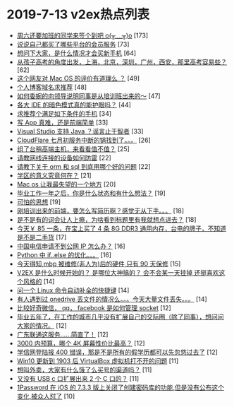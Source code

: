 # 2019-7-13 v2ex热点列表

+ [周六还要加班的同学来签个到吧 o(╥﹏╥)o](https://www.v2ex.com/t/582574#reply173) [173]
+ [说说自己都买了哪些平台的会员服务](https://www.v2ex.com/t/582595#reply73) [73]
+ [想问下大家，是什么情况才会买新手机](https://www.v2ex.com/t/582640#reply64) [64]
+ [从孩子高考的角度出发，上海，北京，深圳，广州，西安，那里高考容易些？](https://www.v2ex.com/t/582620#reply62) [62]
+ [这个网友对 Mac OS 的评价有道理么 ？](https://www.v2ex.com/t/582611#reply49) [49]
+ [个人博客域名求推荐](https://www.v2ex.com/t/582597#reply48) [48]
+ [如何委婉的向领导说明同事是从培训班出来的～](https://www.v2ex.com/t/582683#reply47) [47]
+ [各大 IDE 的暗色模式真的能护眼吗？](https://www.v2ex.com/t/582579#reply44) [44]
+ [求推荐个满足如下条件的手机](https://www.v2ex.com/t/582604#reply34) [34]
+ [写 App 真难，还是前端简单](https://www.v2ex.com/t/582695#reply33) [33]
+ [Visual Studio 支持 Java ？谣言止于智者](https://www.v2ex.com/t/582649#reply33) [33]
+ [CloudFlare 七月初服务中断的锅找到了。。。](https://www.v2ex.com/t/582606#reply26) [26]
+ [组了台稍高端主机，来看看值不值？](https://www.v2ex.com/t/582670#reply25) [25]
+ [请教网线连接的设备如何防雷](https://www.v2ex.com/t/582608#reply22) [22]
+ [请教下关于 orm 和 sql 到底用哪个好的问题](https://www.v2ex.com/t/582612#reply22) [22]
+ [学区的意义究竟何在？](https://www.v2ex.com/t/582648#reply21) [21]
+ [Mac os 让我最失望的一个地方](https://www.v2ex.com/t/582697#reply20) [20]
+ [毕业工作一年之后，你是什么状态和有什么想法？](https://www.v2ex.com/t/582718#reply19) [19]
+ [可怕的思想](https://www.v2ex.com/t/582613#reply19) [19]
+ [刚培训出来的前端，要怎么写简历啊？感觉无从下手。。。](https://www.v2ex.com/t/582728#reply18) [18]
+ [是不是有的词会让人上瘾，为啥看到标题里有我就想点进去？](https://www.v2ex.com/t/582585#reply18) [18]
+ [今天￥ 85 一条，在宝上买了 4 条 8G DDR3 通用内存，台电的牌子，不知道是不是二手货](https://www.v2ex.com/t/582667#reply17) [17]
+ [中国电信申请不到公网 IP 怎么办？](https://www.v2ex.com/t/582688#reply16) [16]
+ [Python 中 if..else 的优化。。。](https://www.v2ex.com/t/582721#reply16) [16]
+ [今天得知,mbp 被维修(非人为)后的硬件,只有 90 天保修](https://www.v2ex.com/t/582616#reply15) [15]
+ [V2EX 是什么时候开始的？ 是哪位大神搞的？ 会不会某一天挂掉 还挺喜欢这个风格的](https://www.v2ex.com/t/582673#reply14) [14]
+ [问一个 Linux 命令自动补全的快捷键](https://www.v2ex.com/t/582679#reply14) [14]
+ [有人遇到过 onedrive 丢文件的情况么。。。今天大量文件丢失。。。](https://www.v2ex.com/t/582723#reply14) [14]
+ [比较好奇微信， qq， facebook 是如何管理 socket](https://www.v2ex.com/t/582666#reply12) [12]
+ [毕业五年了，在工作的城市几乎没有扩展自己的交际圈（除了同事），想问问大家的情况。](https://www.v2ex.com/t/582681#reply12) [12]
+ [广东联通这服务……简直了！](https://www.v2ex.com/t/582705#reply12) [12]
+ [3000 内预算，哪个 4K 屏幕性价比最高？](https://www.v2ex.com/t/582581#reply12) [12]
+ [学信网登陆报 400 错误，那是不是所有的假学历都可以先忽悠过去了](https://www.v2ex.com/t/582615#reply12) [12]
+ [Win10 更新到 1903 后 VirtualBox 虚拟机打不开的问题](https://www.v2ex.com/t/582657#reply11) [11]
+ [想叫外卖，大家有什么饿了么买号的渠道吗？](https://www.v2ex.com/t/582674#reply11) [11]
+ [又没有 USB c 口扩展出来 2 个 C 口的？](https://www.v2ex.com/t/582623#reply11) [11]
+ [1Password 在 iOS 的 7.3.3 版上关闭了创建密码库的功能,但是没有公布这个变化,被众人怼了](https://www.v2ex.com/t/582665#reply10) [10]
